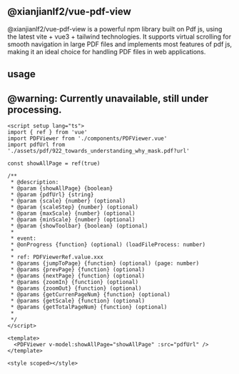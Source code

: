 ## @xianjianlf2/vue-pdf-view

@xianjianlf2/vue-pdf-view is a powerful npm library built on Pdf js, using the latest vite + vue3 + tailwind technologies. It supports virtual scrolling for smooth navigation in large PDF files and implements most features of pdf js, making it an ideal choice for handling PDF files in web applications.

## usage

## @warning:  Currently unavailable, still under processing.

```vue
<script setup lang="ts">
import { ref } from 'vue'
import PDFViewer from './components/PDFViewer.vue'
import pdfUrl from './assets/pdf/922_towards_understanding_why_mask.pdf?url'

const showAllPage = ref(true)

/**
 * @description:
 * @param {showAllPage} {boolean}
 * @param {pdfUrl} {string}
 * @param {scale} {number} (optional)
 * @param {scaleStep} {number} (optional)
 * @param {maxScale} {number} (optional)
 * @param {minScale} {number} (optional)
 * @param {showToolbar} {boolean} (optional)
 *
 * event:
 * @onProgress {function} (optional) (loadFileProcess: number)
 *
 * ref: PDFViewerRef.value.xxx
 * @params {jumpToPage} {function} (optional) (page: number)
 * @params {prevPage} {function} (optional)
 * @params {nextPage} {function} (optional)
 * @params {zoomIn} {function} (optional)
 * @params {zoomOut} {function} (optional)
 * @params {getCurrenPageNum} {function} (optional)
 * @params {getScale} {function} (optional)
 * @params {getTotalPageNum} {function} (optional)
 *
 */
</script>

<template>
  <PDFViewer v-model:showAllPage="showAllPage" :src="pdfUrl" />
</template>

<style scoped></style>

```
